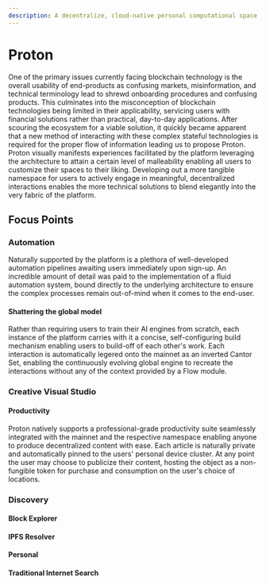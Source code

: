 ```yaml
---
description: A decentralize, cloud-native personal computational space
---
```


# Proton

One of the primary issues currently facing blockchain technology is the overall usability of end-products as confusing markets, misinformation, and technical terminology lead to shrewd onboarding procedures and confusing products. This culminates into the misconception of blockchain technologies being limited in their applicability, servicing users with financial solutions rather than practical, day-to-day applications. After scouring the ecosystem for a viable solution, it quickly became apparent that a new method of interacting with these complex stateful technologies is required for the proper flow of information leading us to propose Proton. Proton visually manifests experiences facilitated by the platform leveraging the architecture to attain a certain level of malleability enabling all users to customize their spaces to their liking. Developing out a more tangible namespace for users to actively engage in meaningful, decentralized interactions enables the more technical solutions to blend elegantly into the very fabric of the platform.

## Focus Points

### Automation

Naturally supported by the platform is a plethora of well-developed automation pipelines awaiting users immediately upon sign-up. An incredible amount of detail was paid to the implementation of a fluid automation system, bound directly to the underlying architecture to ensure the complex processes remain out-of-mind when it comes to the end-user.&#x20;

#### Shattering the global model

Rather than requiring users to train their AI engines from scratch, each instance of the platform carries with it a concise, self-configuring build mechanism enabling users to build-off of each other's work. Each interaction is automatically legered onto the mainnet as an inverted Cantor Set, enabling the continuously evolving global engine to recreate the interactions without any of the context provided by a Flow module.

### Creative Visual Studio

#### Productivity

Proton natively supports a professional-grade productivity suite seamlessly integrated with the mainnet and the respective namespace enabling anyone to produce decentralized content with ease. Each article is naturally private and automatically pinned to the users' personal device cluster. At any point the user may choose to publicize their content, hosting the object as a non-fungible token for purchase and consumption on the user's choice of locations.

### Discovery

#### Block Explorer



#### IPFS Resolver



#### Personal



#### Traditional Internet Search
